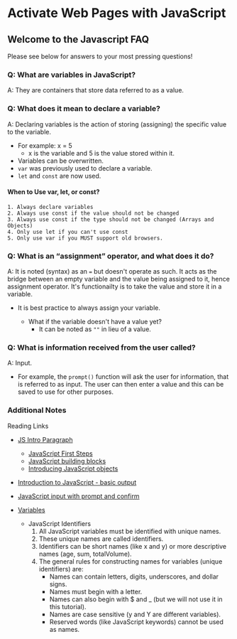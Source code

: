 # Activate Web Pages with JavaScript

## Welcome to the Javascript FAQ

Please see below for answers to your most pressing questions!

### Q: What are variables in JavaScript?

A: They are containers that store data referred to as a value.

### Q: What does it mean to declare a variable?

A: Declaring variables is the action of storing (assigning) the specific value to the variable.

- For example: x = 5
  - x is the variable and 5 is the value stored within it.
- Variables can be overwritten.
- `var` was previously used to declare a variable.
- `let` and `const` are now used.
  
#### When to Use var, let, or const?

    1. Always declare variables
    2. Always use const if the value should not be changed
    3. Always use const if the type should not be changed (Arrays and Objects)
    4. Only use let if you can't use const
    5. Only use var if you MUST support old browsers.

### Q: What is an “assignment” operator, and what does it do?

A: It is noted (syntax) as an `=` but doesn't operate as such. It acts as the bridge between an empty variable and the value being assigned to it, hence assignment operator. It's functionailty is to take the value and store it in a variable.

- It is best practice to always assign your variable.

  - What if the variable doesn't have a value yet?
    - It can be noted as `""` in lieu of a value.

### Q: What is information received from the user called?

A: Input.

- For example, the `prompt()` function will ask the user for information, that is referred to as input. The user can then enter a value and this can be saved to use for other purposes.

### **Additional Notes**

Reading Links

- [JS Intro Paragraph](https://developer.mozilla.org/en-US/docs/Web/JavaScript)
  - [JavaScript First Steps](https://developer.mozilla.org/en-US/docs/Learn/JavaScript/First_steps)
  - [JavaScript building blocks](https://developer.mozilla.org/en-US/docs/Learn/JavaScript/Building_blocks)
  - [Introducing JavaScript objects](https://developer.mozilla.org/en-US/docs/Learn/JavaScript/Objects)
- [Introduction to JavaScript - basic output](https://code-maven.com/introduction-to-javascript)
- [JavaScript input with prompt and confirm](https://code-maven.com/javascript-input-with-prompt-and-confirm)

- [Variables](https://www.w3schools.com/js/js_variables.asp)
  - JavaScript Identifiers
    1. All JavaScript variables must be identified with unique names.
    2. These unique names are called identifiers.
    3. Identifiers can be short names (like x and y) or more descriptive names (age, sum, totalVolume).
    4. The general rules for constructing names for variables (unique identifiers) are:
        - Names can contain letters, digits, underscores, and dollar signs.
        - Names must begin with a letter.
        - Names can also begin with $ and _ (but we will not use it in this tutorial).
        - Names are case sensitive (y and Y are different variables).
        - Reserved words (like JavaScript keywords) cannot be used as names.
